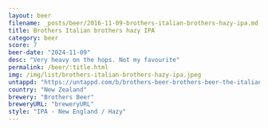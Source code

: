 ```yaml
---
layout: beer
filename: _posts/beer/2016-11-09-brothers-italian-brothers-hazy-ipa.md
title: Brothers Italian brothers hazy IPA
category: beer
score: 7
beer-date: "2024-11-09"
desc: "Very heavy on the hops. Not my favourite"
permalink: /beer/:title.html
img: /img/list/brothers-italian-brothers-hazy-ipa.jpeg
untappd: "https://untappd.com/b/brothers-beer-brothers-beer-the-italian-brothers-hazy-ipa/5704819"
country: "New Zealand"
brewery: "Brothers Beer"
breweryURL: "breweryURL"
style: "IPA - New England / Hazy"
---
```


